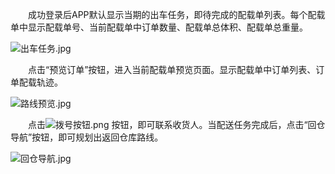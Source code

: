 &emsp;&emsp;成功登录后APP默认显示当期的出车任务，即待完成的配载单列表。每个配载单中显示配载单号、当前配载单中订单数量、配载单总体积、配载单总重量。  

![出车任务.jpg](https://i.loli.net/2019/01/16/5c3ea45ec9ba7.jpg ':size=200')  
  
&emsp;&emsp;点击“预览订单”按钮，进入当前配载单预览页面。显示配载单中订单列表、订单配载轨迹。  

![路线预览.jpg](https://i.loli.net/2019/02/16/5c67c4b57ae72.jpg ':size=200')  

  
&emsp;&emsp;点击![拨号按钮.png](https://i.loli.net/2019/01/16/5c3ed24db1581.png) 按钮，即可联系收货人。当配送任务完成后，点击“回仓导航”按钮，即可规划出返回仓库路线。
  
![回仓导航.jpg](https://i.loli.net/2019/01/16/5c3ea45f04d28.jpg ':size=200')

 
